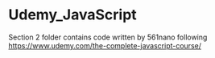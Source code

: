 # Udemy_JavaScript

Section 2 folder contains code written by 561nano following https://www.udemy.com/the-complete-javascript-course/
